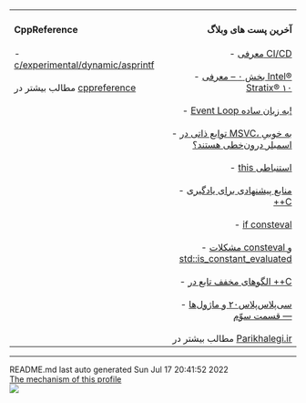 <div align="center"><table><tr><td align="left" valign="top" width="33%"><h4>CppReference</h4>
- <a href="https://en.cppreference.com/w/c/experimental/dynamic/asprintf">c/experimental/dynamic/asprintf</a><br><br>
مطالب بیشتر در <a href="https://en.cppreference.com/mwiki/index.php?limit=50&tagfilter=&title=Special%3AContributions&contribs=user&target=Parisakhaleghi&namespace=&year=&month=-1">cppreference</a></td><br> <br>
<td align="right" valign="top" width="33%"><h4>آخرین پست های وبلاگ</h4>
- <a href="https://parikhaleghi.ir/2022/07/07/ci-cd/">معرفی CI/CD</a><br><br>
- <a href="https://parikhaleghi.ir/2022/05/30/0-intel-stratix-10/">بخش ۰ – معرفی Intel® Stratix® ۱۰</a><br><br>
- <a href="https://parikhaleghi.ir/2022/05/16/basic-event-loop/">Event Loop به زبان ساده!</a><br><br>
- <a href="https://parikhaleghi.ir/2022/04/12/intrinsics/">توابع ذاتی در MSVC، به خوبیِ اسمبلر درون‌خطی هستند؟</a><br><br>
- <a href="https://parikhaleghi.ir/2022/04/06/deducing-this/">this استنباطی</a><br><br>
- <a href="https://parikhaleghi.ir/2022/03/13/cc-resources/">منابع پیشنهادی برای یادگیری ++C</a><br><br>
- <a href="https://parikhaleghi.ir/2022/02/25/if-consteval/">if consteval</a><br><br>
- <a href="https://parikhaleghi.ir/2022/02/21/cc-consteval/">مشکلات consteval و std::is_constant_evaluated</a><br><br>
- <a href="https://parikhaleghi.ir/2022/02/20/cc-abbreviated-function-templates/">الگوهای مخفف تابع در ++C</a><br><br>
- <a href="https://parikhaleghi.ir/2022/02/15/cc-modules-part-3/">سی‌پلاس‌پلاس۲۰ و ماژول‌ها — قسمت سوّم</a><br><br>
مطالب بیشتر در <a href="https://parikhaleghi.ir">Parikhalegi.ir</a></td></tr></table></div><hr>
<div align="left">
README.md last auto generated Sun Jul 17 20:41:52 2022
<br>
<a href="https://parikhaleghi.ir" target="_blank">The mechanism of this profile</a>
</div>
<div align="left">
<a href="https://github.com/Mehranalam/PariKhaleghi/actions/workflows/cron.yml"><img src="https://github.com/Mehranalam/PariKhaleghi/actions/workflows/cron.yml/badge.svg"></a>
</div>

